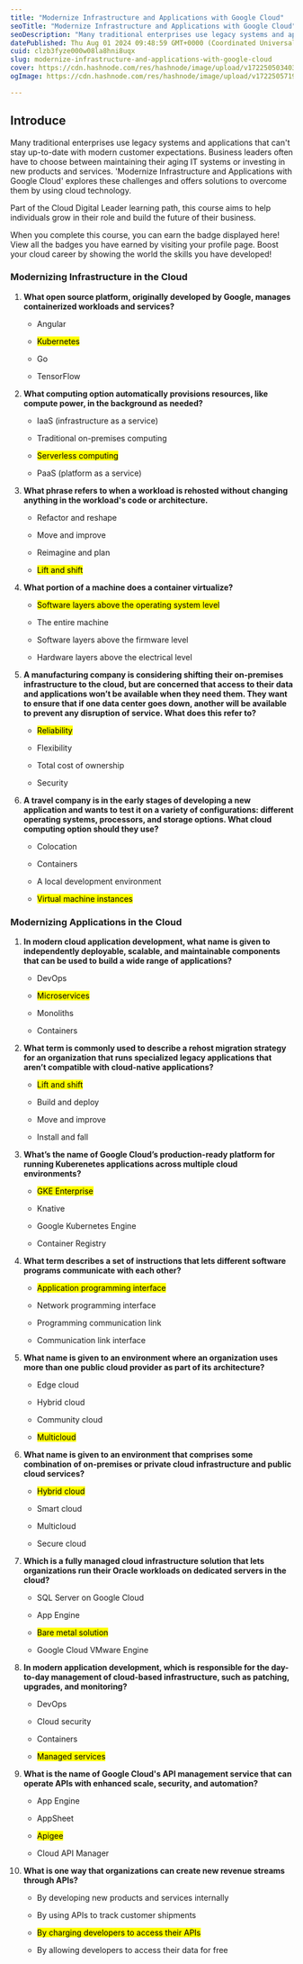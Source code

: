 ```yaml
---
title: "Modernize Infrastructure and Applications with Google Cloud"
seoTitle: "Modernize Infrastructure and Applications with Google Cloud"
seoDescription: "Many traditional enterprises use legacy systems and applications that can't stay up-to-date with modern customer expectations. Business leaders often have t"
datePublished: Thu Aug 01 2024 09:48:59 GMT+0000 (Coordinated Universal Time)
cuid: clzb3fyze000w08la8hni8uqx
slug: modernize-infrastructure-and-applications-with-google-cloud
cover: https://cdn.hashnode.com/res/hashnode/image/upload/v1722505034039/cd927fe6-e667-4f95-9e2b-f89b5f083532.png
ogImage: https://cdn.hashnode.com/res/hashnode/image/upload/v1722505719329/2f59be16-c003-42b9-84ef-c535b9f61eab.png

---
```


## Introduce

Many traditional enterprises use legacy systems and applications that can't stay up-to-date with modern customer expectations. Business leaders often have to choose between maintaining their aging IT systems or investing in new products and services. 'Modernize Infrastructure and Applications with Google Cloud' explores these challenges and offers solutions to overcome them by using cloud technology.

Part of the Cloud Digital Leader learning path, this course aims to help individuals grow in their role and build the future of their business.

When you complete this course, you can earn the badge displayed here! View all the badges you have earned by visiting your profile page. Boost your cloud career by showing the world the skills you have developed!

### Modernizing Infrastructure in the Cloud

1. **What open source platform, originally developed by Google, manages containerized workloads and services?**
    
    * Angular
        
    * <mark>Kubernetes</mark>
        
    * Go
        
    * TensorFlow
        
2. **What computing option automatically provisions resources, like compute power, in the background as needed?**
    
    * IaaS (infrastructure as a service)
        
    * Traditional on-premises computing
        
    * <mark>Serverless computing</mark>
        
    * PaaS (platform as a service)
        
3. **What phrase refers to when a workload is rehosted without changing anything in the workload's code or architecture.**
    
    * Refactor and reshape
        
    * Move and improve
        
    * Reimagine and plan
        
    * <mark>Lift and shift</mark>
        
4. **What portion of a machine does a container virtualize?**
    
    * <mark>Software layers above the operating system level</mark>
        
    * The entire machine
        
    * Software layers above the firmware level
        
    * Hardware layers above the electrical level
        
5. **A manufacturing company is considering shifting their on-premises infrastructure to the cloud, but are concerned that access to their data and applications won’t be available when they need them. They want to ensure that if one data center goes down, another will be available to prevent any disruption of service. What does this refer to?**
    
    * <mark>Reliability</mark>
        
    * Flexibility
        
    * Total cost of ownership
        
    * Security
        
6. **A travel company is in the early stages of developing a new application and wants to test it on a variety of configurations: different operating systems, processors, and storage options. What cloud computing option should they use?**
    
    * Colocation
        
    * Containers
        
    * A local development environment
        
    * <mark>Virtual machine instances</mark>
        

### Modernizing Applications in the Cloud

1. **In modern cloud application development, what name is given to independently deployable, scalable, and maintainable components that can be used to build a wide range of applications?**
    
    * DevOps
        
    * <mark>Microservices</mark>
        
    * Monoliths
        
    * Containers
        
2. **What term is commonly used to describe a rehost migration strategy for an organization that runs specialized legacy applications that aren’t compatible with cloud-native applications?**
    
    * <mark>Lift and shift</mark>
        
    * Build and deploy
        
    * Move and improve
        
    * Install and fall
        
3. **What’s the name of Google Cloud’s production-ready platform for running Kuberenetes applications across multiple cloud environments?**
    
    * <mark>GKE Enterprise</mark>
        
    * Knative
        
    * Google Kubernetes Engine
        
    * Container Registry
        
4. **What term describes a set of instructions that lets different software programs communicate with each other?**
    
    * <mark>Application programming interface</mark>
        
    * Network programming interface
        
    * Programming communication link
        
    * Communication link interface
        
5. **What name is given to an environment where an organization uses more than one public cloud provider as part of its architecture?**
    
    * Edge cloud
        
    * Hybrid cloud
        
    * Community cloud
        
    * <mark>Multicloud</mark>
        
6. **What name is given to an environment that comprises some combination of on-premises or private cloud infrastructure and public cloud services?**
    
    * <mark>Hybrid cloud</mark>
        
    * Smart cloud
        
    * Multicloud
        
    * Secure cloud
        
7. **Which is a fully managed cloud infrastructure solution that lets organizations run their Oracle workloads on dedicated servers in the cloud?**
    
    * SQL Server on Google Cloud
        
    * App Engine
        
    * <mark>Bare metal solution</mark>
        
    * Google Cloud VMware Engine
        
8. **In modern application development, which is responsible for the day-to-day management of cloud-based infrastructure, such as patching, upgrades, and monitoring?**
    
    * DevOps
        
    * Cloud security
        
    * Containers
        
    * <mark>Managed services</mark>
        
9. **What is the name of Google Cloud's API management service that can operate APIs with enhanced scale, security, and automation?**
    
    * App Engine
        
    * AppSheet
        
    * <mark>Apigee</mark>
        
    * Cloud API Manager
        
10. **What is one way that organizations can create new revenue streams through APIs?**
    
    * By developing new products and services internally
        
    * By using APIs to track customer shipments
        
    * <mark>By charging developers to access their APIs</mark>
        
    * By allowing developers to access their data for free